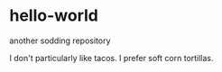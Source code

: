# hello-world
another sodding repository

I don't particularly like tacos. I prefer soft corn tortillas.
